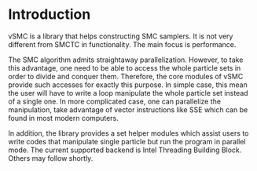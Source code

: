 # Introduction

vSMC is a library that helps constructing SMC samplers. It is not very different from SMCTC in functionality. The main focus is performance.

The SMC algorithm admits straightaway parallelization. However, to take this advantage, one need to be able to access the whole particle sets in order to divide and conquer them. Therefore, the core modules of vSMC provide such accesses for exactly this purpose. In simple case, this mean the user will have to write a loop manipulate the whole particle set instead of a single one. In more complicated case, one can parallelize the manipulation, take advantage of vector instructions like SSE which can be found in most modern computers.

In addition, the library provides a set helper modules which assist users to write codes that manipulate single particle but run the program in parallel mode. The current supported backend is Intel Threading Building Block. Others may follow shortly.